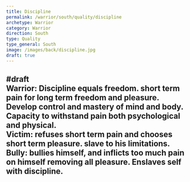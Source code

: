 ```yaml
---
title: Discipline
permalink: /warrior/south/quality/discipline
archetype: Warrior
category: Warrior
direction: South
type: Quality
type_general: South
image: /images/back/discipline.jpg
draft: true
---
```

#draft   
Warrior: Discipline equals freedom. short term pain for long term freedom and pleasure. Develop control and mastery of mind and body. Capacity to withstand pain both psychological and physical.   
Victim: refuses short term pain and chooses short term pleasure. slave to his limitations.   
Bully: bullies himself, and inflicts too much pain on himself removing all pleasure. Enslaves self with discipline.
---
